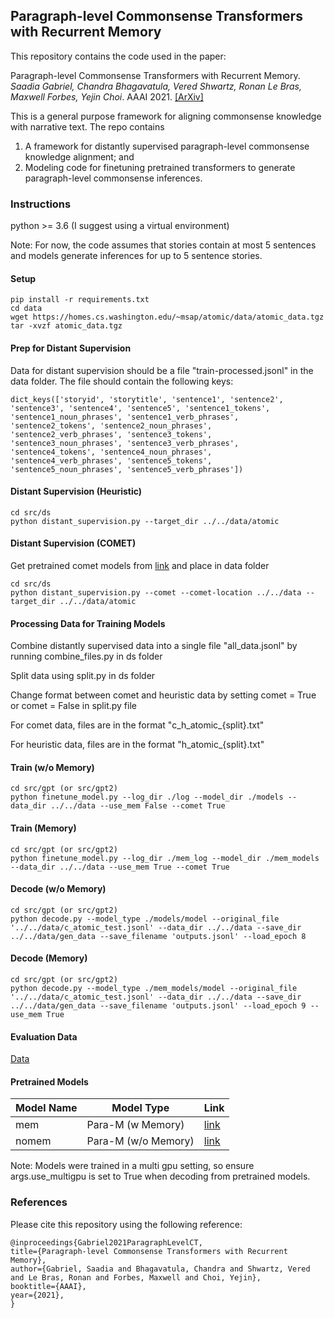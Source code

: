 ## Paragraph-level Commonsense Transformers with Recurrent Memory 

This repository contains the code used in the paper:

Paragraph-level Commonsense Transformers with Recurrent Memory. *Saadia Gabriel, Chandra Bhagavatula, Vered Shwartz, Ronan Le Bras, Maxwell Forbes, Yejin Choi*. AAAI 2021. [[ArXiv]](https://arxiv.org/abs/2010.01486)

This is a general purpose framework for aligning commonsense knowledge with narrative text. The repo contains 

1) A framework for distantly supervised paragraph-level commonsense knowledge alignment; and 
2) Modeling code for finetuning pretrained transformers to generate paragraph-level commonsense inferences. 

### Instructions 

python >= 3.6  (I suggest using a virtual environment) 

Note: For now, the code assumes that stories contain at most 5 sentences and models generate inferences for up to 5 sentence stories. 

#### Setup

```
pip install -r requirements.txt 
cd data
wget https://homes.cs.washington.edu/~msap/atomic/data/atomic_data.tgz 
tar -xvzf atomic_data.tgz 
```

#### Prep for Distant Supervision 

Data for distant supervision should be a file "train-processed.jsonl" in the data folder. The file should contain the following keys:

```
dict_keys(['storyid', 'storytitle', 'sentence1', 'sentence2', 'sentence3', 'sentence4', 'sentence5', 'sentence1_tokens', 'sentence1_noun_phrases', 'sentence1_verb_phrases', 'sentence2_tokens', 'sentence2_noun_phrases', 'sentence2_verb_phrases', 'sentence3_tokens', 'sentence3_noun_phrases', 'sentence3_verb_phrases', 'sentence4_tokens', 'sentence4_noun_phrases', 'sentence4_verb_phrases', 'sentence5_tokens', 'sentence5_noun_phrases', 'sentence5_verb_phrases'])
```

#### Distant Supervision (Heuristic) 

```
cd src/ds
python distant_supervision.py --target_dir ../../data/atomic 
```

#### Distant Supervision (COMET) 

Get pretrained comet models from [link](https://drive.google.com/open?id=1FccEsYPUHnjzmX-Y5vjCBeyRt1pLo8FB) and place in data folder

```
cd src/ds
python distant_supervision.py --comet --comet-location ../../data --target_dir ../../data/atomic 
```

#### Processing Data for Training Models 

Combine distantly supervised data into a single file "all_data.jsonl" by running combine_files.py in ds folder  

Split data using split.py in ds folder 

Change format between comet and heuristic data by setting comet = True or comet = False in split.py file 

For comet data, files are in the format "c_h_atomic_{split}.txt"

For heuristic data, files are in the format "h_atomic_{split}.txt"

#### Train (w/o Memory)

```
cd src/gpt (or src/gpt2) 
python finetune_model.py --log_dir ./log --model_dir ./models --data_dir ../../data --use_mem False --comet True 
```
#### Train (Memory)

```
cd src/gpt (or src/gpt2) 
python finetune_model.py --log_dir ./mem_log --model_dir ./mem_models --data_dir ../../data --use_mem True --comet True
```

#### Decode (w/o Memory) 

```
cd src/gpt (or src/gpt2) 
python decode.py --model_type ./models/model --original_file '../../data/c_atomic_test.jsonl' --data_dir ../../data --save_dir ../../data/gen_data --save_filename 'outputs.jsonl' --load_epoch 8 
```
#### Decode (Memory)

```
cd src/gpt (or src/gpt2) 
python decode.py --model_type ./mem_models/model --original_file '../../data/c_atomic_test.jsonl' --data_dir ../../data --save_dir ../../data/gen_data --save_filename 'outputs.jsonl' --load_epoch 9 --use_mem True
```

#### Evaluation Data 

[Data](https://github.com/skgabriel/paracomet/blob/main/data/gold_set.jsonl)

#### Pretrained Models 

|Model Name | Model Type          | Link                                                                                 |   
|-----------|---------------------|--------------------------------------------------------------------------------------|
|mem        | Para-M (w Memory)   | [link](https://drive.google.com/drive/u/0/folders/1HHTUtUBoYbH5u7dnXzWnteCIMzTUVd9d) |
|nomem      | Para-M (w/o Memory) | [link](https://drive.google.com/drive/u/0/folders/1HHTUtUBoYbH5u7dnXzWnteCIMzTUVd9d) |

Note: Models were trained in a multi gpu setting, so ensure args.use_multigpu is set to True when decoding from pretrained models. 

### References 

Please cite this repository using the following reference:

```
@inproceedings{Gabriel2021ParagraphLevelCT,
title={Paragraph-level Commonsense Transformers with Recurrent Memory},
author={Gabriel, Saadia and Bhagavatula, Chandra and Shwartz, Vered and Le Bras, Ronan and Forbes, Maxwell and Choi, Yejin},
booktitle={AAAI},
year={2021},
}
```
